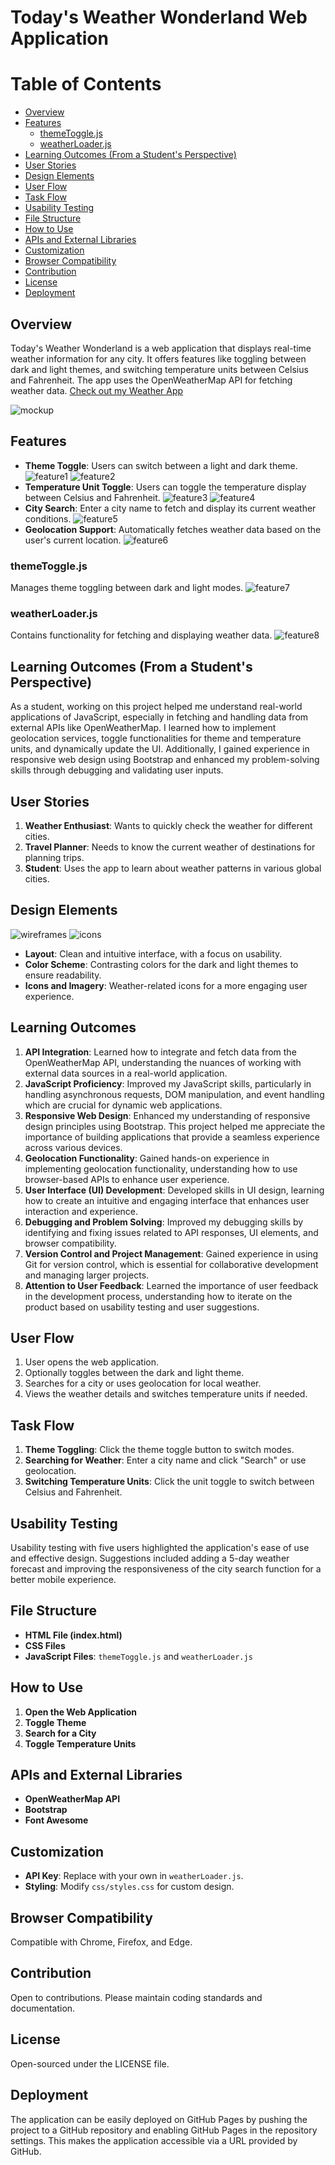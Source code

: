 # Today's Weather Wonderland Web Application

# Table of Contents
- [Overview](#overview)
- [Features](#features)
  - [themeToggle.js](#themetogglejs)
  - [weatherLoader.js](#weatherloaderjs)
- [Learning Outcomes (From a Student's Perspective)](#learning-outcomes-from-a-students-perspective)
- [User Stories](#user-stories)
- [Design Elements](#design-elements)
- [User Flow](#user-flow)
- [Task Flow](#task-flow)
- [Usability Testing](#usability-testing)
- [File Structure](#file-structure)
- [How to Use](#how-to-use)
- [APIs and External Libraries](#apis-and-external-libraries)
- [Customization](#customization)
- [Browser Compatibility](#browser-compatibility)
- [Contribution](#contribution)
- [License](#license)
- [Deployment](#deployment)

## Overview
Today's Weather Wonderland is a web application that displays real-time weather information for any city. It offers features like toggling between dark and light themes, and switching temperature units between Celsius and Fahrenheit. The app uses the OpenWeatherMap API for fetching weather data. [Check out my Weather App](https://igordinuzzi.github.io/weatherapp/)

![mockup](doc/mockup.jpg)

## Features
- **Theme Toggle**: Users can switch between a light and dark theme.
![feature1](doc/feature-01.jpg)
![feature2](doc/feature-02.jpg)
- **Temperature Unit Toggle**: Users can toggle the temperature display between Celsius and Fahrenheit.
![feature3](doc/feature-03.jpg)
![feature4](doc/feature-04.jpg)
- **City Search**: Enter a city name to fetch and display its current weather conditions.
![feature5](doc/feature-05.jpg)
- **Geolocation Support**: Automatically fetches weather data based on the user's current location.
![feature6](doc/feature-06.jpg)

### themeToggle.js
Manages theme toggling between dark and light modes.
![feature7](doc/feature-07.jpg)

### weatherLoader.js
Contains functionality for fetching and displaying weather data.
![feature8](doc/feature-08.jpg)

## Learning Outcomes (From a Student's Perspective)
As a student, working on this project helped me understand real-world applications of JavaScript, especially in fetching and handling data from external APIs like OpenWeatherMap. I learned how to implement geolocation services, toggle functionalities for theme and temperature units, and dynamically update the UI. Additionally, I gained experience in responsive web design using Bootstrap and enhanced my problem-solving skills through debugging and validating user inputs.

## User Stories
1. **Weather Enthusiast**: Wants to quickly check the weather for different cities.
2. **Travel Planner**: Needs to know the current weather of destinations for planning trips.
3. **Student**: Uses the app to learn about weather patterns in various global cities.

## Design Elements
![wireframes](doc/wireframes.jpg)
![icons](doc/icons.jpg)
- **Layout**: Clean and intuitive interface, with a focus on usability.
- **Color Scheme**: Contrasting colors for the dark and light themes to ensure readability.
- **Icons and Imagery**: Weather-related icons for a more engaging user experience.

## Learning Outcomes
1. **API Integration**: Learned how to integrate and fetch data from the OpenWeatherMap API, understanding the nuances of working with external data sources in a real-world application.
2. **JavaScript Proficiency**: Improved my JavaScript skills, particularly in handling asynchronous requests, DOM manipulation, and event handling which are crucial for dynamic web applications.
3. **Responsive Web Design**: Enhanced my understanding of responsive design principles using Bootstrap. This project helped me appreciate the importance of building applications that provide a seamless experience across various devices.
4. **Geolocation Functionality**: Gained hands-on experience in implementing geolocation functionality, understanding how to use browser-based APIs to enhance user experience.
5. **User Interface (UI) Development**: Developed skills in UI design, learning how to create an intuitive and engaging interface that enhances user interaction and experience.
6. **Debugging and Problem Solving**: Improved my debugging skills by identifying and fixing issues related to API responses, UI elements, and browser compatibility.
7. **Version Control and Project Management**: Gained experience in using Git for version control, which is essential for collaborative development and managing larger projects.
8. **Attention to User Feedback**: Learned the importance of user feedback in the development process, understanding how to iterate on the product based on usability testing and user suggestions.

## User Flow
1. User opens the web application.
2. Optionally toggles between the dark and light theme.
3. Searches for a city or uses geolocation for local weather.
4. Views the weather details and switches temperature units if needed.

## Task Flow
1. **Theme Toggling**: Click the theme toggle button to switch modes.
2. **Searching for Weather**: Enter a city name and click "Search" or use geolocation.
3. **Switching Temperature Units**: Click the unit toggle to switch between Celsius and Fahrenheit.

## Usability Testing
Usability testing with five users highlighted the application's ease of use and effective design. Suggestions included adding a 5-day weather forecast and improving the responsiveness of the city search function for a better mobile experience.

## File Structure
- **HTML File (index.html)**
- **CSS Files**
- **JavaScript Files**: `themeToggle.js` and `weatherLoader.js`

## How to Use
1. **Open the Web Application**
2. **Toggle Theme**
3. **Search for a City**
4. **Toggle Temperature Units**

## APIs and External Libraries
- **OpenWeatherMap API**
- **Bootstrap**
- **Font Awesome**

## Customization
- **API Key**: Replace with your own in `weatherLoader.js`.
- **Styling**: Modify `css/styles.css` for custom design.

## Browser Compatibility
Compatible with Chrome, Firefox, and Edge.

## Contribution
Open to contributions. Please maintain coding standards and documentation.

## License
Open-sourced under the LICENSE file.

## Deployment
The application can be easily deployed on GitHub Pages by pushing the project to a GitHub repository and enabling GitHub Pages in the repository settings. This makes the application accessible via a URL provided by GitHub.
